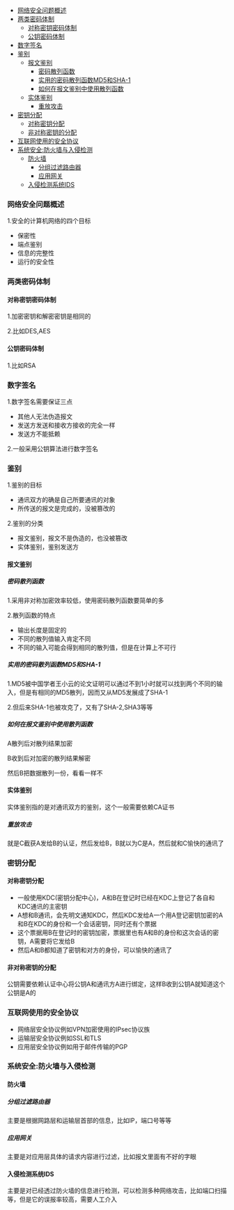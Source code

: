 <!-- MDTOC maxdepth:6 firsth1:2 numbering:0 flatten:0 bullets:1 updateOnSave:1 -->

   - [网络安全问题概述](#网络安全问题概述)   
   - [两类密码体制](#两类密码体制)   
      - [对称密钥密码体制](#对称密钥密码体制)   
      - [公钥密码体制](#公钥密码体制)   
   - [数字签名](#数字签名)   
   - [鉴别](#鉴别)   
      - [报文鉴别](#报文鉴别)   
         - [密码散列函数](#密码散列函数)   
         - [实用的密码散列函数MD5和SHA-1](#实用的密码散列函数md5和sha-1)   
         - [如何在报文鉴别中使用散列函数](#如何在报文鉴别中使用散列函数)   
      - [实体鉴别](#实体鉴别)   
         - [重放攻击](#重放攻击)   
   - [密钥分配](#密钥分配)   
      - [对称密钥分配](#对称密钥分配)   
      - [非对称密钥的分配](#非对称密钥的分配)   
   - [互联网使用的安全协议](#互联网使用的安全协议)   
   - [系统安全:防火墙与入侵检测](#系统安全防火墙与入侵检测)   
      - [防火墙](#防火墙)   
         - [分组过滤路由器](#分组过滤路由器)   
         - [应用网关](#应用网关)   
      - [入侵检测系统IDS](#入侵检测系统ids)   

<!-- /MDTOC -->

### 网络安全问题概述
1.安全的计算机网络的四个目标
* 保密性
* 端点鉴别
* 信息的完整性
* 运行的安全性

### 两类密码体制
#### 对称密钥密码体制
1.加密密钥和解密密钥是相同的

2.比如DES,AES

#### 公钥密码体制
1.比如RSA

### 数字签名
1.数字签名需要保证三点
* 其他人无法伪造报文
* 发送方发送和接收方接收的完全一样
* 发送方不能抵赖

2.一般采用公钥算法进行数字签名

### 鉴别
1.鉴别的目标
* 通讯双方的确是自己所要通讯的对象
* 所传送的报文是完成的，没被篡改的

2.鉴别的分类
* 报文鉴别，报文不是伪造的，也没被篡改
* 实体鉴别，鉴别发送方

#### 报文鉴别
##### 密码散列函数
1.采用非对称加密效率较低，使用密码散列函数要简单的多

2.散列函数的特点
* 输出长度是固定的
* 不同的散列值输入肯定不同
* 不同的输入可能会得到相同的散列值，但是在计算上不可行

##### 实用的密码散列函数MD5和SHA-1
1.MD5被中国学者王小云的论文证明可以通过不到1小时就可以找到两个不同的输入，但是有相同的MD5散列，因而又从MD5发展成了SHA-1

2.但后来SHA-1也被攻克了，又有了SHA-2,SHA3等等

##### 如何在报文鉴别中使用散列函数
A散列后对散列结果加密

B收到后对加密的散列结果解密

然后B把数据散列一份，看看一样不

#### 实体鉴别
实体鉴别指的是对通讯双方的鉴别，这个一般需要依赖CA证书

##### 重放攻击
就是C截获A发给B的认证，然后发给B，B就以为C是A，然后就和C愉快的通讯了

### 密钥分配
#### 对称密钥分配
* 一般使用KDC(密钥分配中心)，A和B在登记时已经在KDC上登记了各自和KDC通讯的主密钥
* A想和B通讯，会先明文通知KDC，然后KDC发给A一个用A登记密钥加密的A和B在KDC的身份和一个会话密钥，同时还有个票据
* 这个票据用B在登记时的密钥加密，票据里也有A和B的身份和这次会话的密钥，A需要将它发给B
* 然后A和B都知道了密钥和对方的身份，可以愉快的通讯了

#### 非对称密钥的分配
公钥需要依赖认证中心将公钥A和通讯方A进行绑定，这样B收到公钥A就知道这个公钥是A的

### 互联网使用的安全协议
* 网络层安全协议例如VPN加密使用的IPsec协议族
* 运输层安全协议例如SSL和TLS
* 应用层安全协议例如用于邮件传输的PGP

### 系统安全:防火墙与入侵检测
#### 防火墙
##### 分组过滤路由器
主要是根据网路层和运输层首部的信息，比如IP，端口号等等

##### 应用网关
主要是对应用层具体的请求内容进行过滤，比如报文里面有不好的字眼

#### 入侵检测系统IDS
主要是对已经透过防火墙的信息进行检测，可以检测多种网络攻击，比如端口扫描等，但是它的误报率较高，需要人工介入
